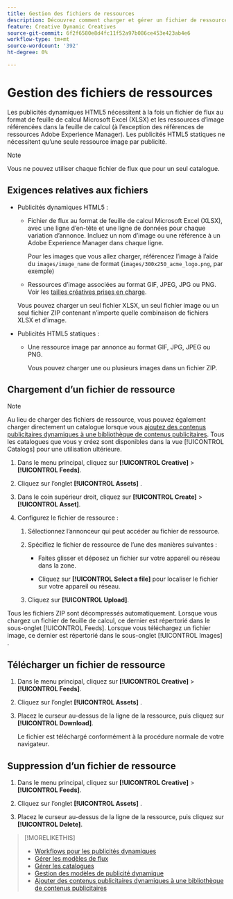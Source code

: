 ```yaml
---
title: Gestion des fichiers de ressources
description: Découvrez comment charger et gérer un fichier de ressource pour un annonceur.
feature: Creative Dynamic Creatives
source-git-commit: 6f2f6580e8d4fc11f52a97b086ce453e423ab4e6
workflow-type: tm+mt
source-wordcount: '392'
ht-degree: 0%

---
```


# Gestion des fichiers de ressources

Les publicités dynamiques HTML5 nécessitent à la fois un fichier de flux au format de feuille de calcul Microsoft Excel (XLSX) et les ressources d’image référencées dans la feuille de calcul (à l’exception des références de ressources Adobe Experience Manager). Les publicités HTML5 statiques ne nécessitent qu’une seule ressource image par publicité.

>[!NOTE]
>
> Vous ne pouvez utiliser chaque fichier de flux que pour un seul catalogue.

## Exigences relatives aux fichiers

* Publicités dynamiques HTML5 :

   * Fichier de flux au format de feuille de calcul Microsoft Excel (XLSX), avec une ligne d’en-tête et une ligne de données pour chaque variation d’annonce. Incluez un nom d’image ou une référence à un Adobe Experience Manager dans chaque ligne.<!-- need spec of available column names that the user-created header names must map to; need to reference it in feed template topic too, so make it a separate file/appendix. -->

     Pour les images que vous allez charger, référencez l’image à l’aide du `images/image_name` de format (`images/300x250_acme_logo.png`, par exemple)<!-- Verify.  Also need to include the spec for how to reference images in AEM -->

   * Ressources d’image associées au format GIF, JPEG, JPG ou PNG.<!-- NOT GIF still? And is this true: The maximum file size is two (2) MB. --> Voir les [tailles créatives prises en charge](/help/creative/creative-libraries/creative-sizes.md).

  Vous pouvez charger un seul fichier XLSX, un seul fichier image ou un seul fichier ZIP contenant n’importe quelle combinaison de fichiers XLSX et d’image.<!-- Check w/eng re any limitations or best practices WRT number of files and filesize allowed -->

* Publicités HTML5 statiques :

   * Une ressource image par annonce au format GIF, JPG, JPEG ou PNG.

     Vous pouvez charger une ou plusieurs images dans un fichier ZIP.<!-- Check w/eng re any limitations or best practices WRT number of files and filesize allowed -->

## Chargement d’un fichier de ressource

>[!NOTE]
>
>Au lieu de charger des fichiers de ressource, vous pouvez également charger directement un catalogue lorsque vous [ajoutez des contenus publicitaires dynamiques à une bibliothèque de contenus publicitaires](/help/creative/creative-libraries/creative-add-dynamic.md). Tous les catalogues que vous y créez sont disponibles dans la vue [!UICONTROL Catalogs] pour une utilisation ultérieure.

1. Dans le menu principal, cliquez sur **[!UICONTROL Creative]** > **[!UICONTROL Feeds]**.

1. Cliquez sur l’onglet **[!UICONTROL Assets]** .

1. Dans le coin supérieur droit, cliquez sur **[!UICONTROL Create]** > **[!UICONTROL Asset]**.

1. Configurez le fichier de ressource :

   1. Sélectionnez l’annonceur qui peut accéder au fichier de ressource.

   1. Spécifiez le fichier de ressource de l’une des manières suivantes :

      * Faites glisser et déposez un fichier sur votre appareil ou réseau dans la zone.

      * Cliquez sur **[!UICONTROL Select a file]** pour localiser le fichier sur votre appareil ou réseau.

   1. Cliquez sur **[!UICONTROL Upload]**.

Tous les fichiers ZIP sont décompressés automatiquement. Lorsque vous chargez un fichier de feuille de calcul, ce dernier est répertorié dans le sous-onglet [!UICONTROL Feeds]. Lorsque vous téléchargez un fichier image, ce dernier est répertorié dans le sous-onglet [!UICONTROL Images] .

## Télécharger un fichier de ressource

1. Dans le menu principal, cliquez sur **[!UICONTROL Creative]** > **[!UICONTROL Feeds]**.

1. Cliquez sur l’onglet **[!UICONTROL Assets]** .

1. Placez le curseur au-dessus de la ligne de la ressource, puis cliquez sur **[!UICONTROL Download]**.

   Le fichier est téléchargé conformément à la procédure normale de votre navigateur.

## Suppression d’un fichier de ressource

1. Dans le menu principal, cliquez sur **[!UICONTROL Creative]** > **[!UICONTROL Feeds]**.

1. Cliquez sur l’onglet **[!UICONTROL Assets]** .

1. Placez le curseur au-dessus de la ligne de la ressource, puis cliquez sur **[!UICONTROL Delete]**.

>[!MORELIKETHIS]
>
>* [Workflows pour les publicités dynamiques](/help/creative/introduction/workflow-dynamic-ads.md)
>* [Gérer les modèles de flux](/help/creative/feeds/feed-template-manage.md)
>* [Gérer les catalogues](/help/creative/feeds/catalog-manage.md)
>* [Gestion des modèles de publicité dynamique](/help/creative/ad-templates/ad-template-manage.md)
>* [Ajouter des contenus publicitaires dynamiques à une bibliothèque de contenus publicitaires](/help/creative/creative-libraries/creative-add-dynamic.md)
